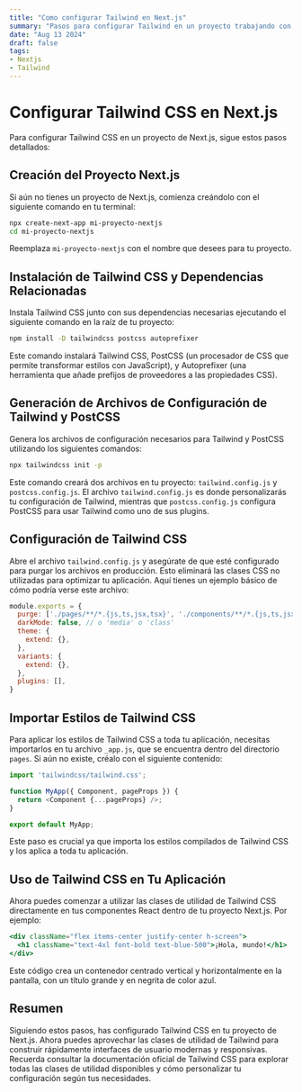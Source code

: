 ```yaml
---
title: "Como configurar Tailwind en Next.js"
summary: "Pasos para configurar Tailwind en un proyecto trabajando con Next.js en VSCode"
date: "Aug 13 2024"
draft: false
tags:
- Nextjs
- Tailwind
---
```


# Configurar Tailwind CSS en Next.js

Para configurar Tailwind CSS en un proyecto de Next.js, sigue estos pasos detallados:

## Creación del Proyecto Next.js

Si aún no tienes un proyecto de Next.js, comienza creándolo con el siguiente comando en tu terminal:

```bash
npx create-next-app mi-proyecto-nextjs
cd mi-proyecto-nextjs
```

Reemplaza `mi-proyecto-nextjs` con el nombre que desees para tu proyecto.

## Instalación de Tailwind CSS y Dependencias Relacionadas

Instala Tailwind CSS junto con sus dependencias necesarias ejecutando el siguiente comando en la raíz de tu proyecto:

```bash
npm install -D tailwindcss postcss autoprefixer
```

Este comando instalará Tailwind CSS, PostCSS (un procesador de CSS que permite transformar estilos con JavaScript), y Autoprefixer (una herramienta que añade prefijos de proveedores a las propiedades CSS).

## Generación de Archivos de Configuración de Tailwind y PostCSS

Genera los archivos de configuración necesarios para Tailwind y PostCSS utilizando los siguientes comandos:

```bash
npx tailwindcss init -p
```

Este comando creará dos archivos en tu proyecto: `tailwind.config.js` y `postcss.config.js`. El archivo `tailwind.config.js` es donde personalizarás tu configuración de Tailwind, mientras que `postcss.config.js` configura PostCSS para usar Tailwind como uno de sus plugins.

## Configuración de Tailwind CSS

Abre el archivo `tailwind.config.js` y asegúrate de que esté configurado para purgar los archivos en producción. Esto eliminará las clases CSS no utilizadas para optimizar tu aplicación. Aquí tienes un ejemplo básico de cómo podría verse este archivo:

```javascript
module.exports = {
  purge: ['./pages/**/*.{js,ts,jsx,tsx}', './components/**/*.{js,ts,jsx,tsx}'],
  darkMode: false, // o 'media' o 'class'
  theme: {
    extend: {},
  },
  variants: {
    extend: {},
  },
  plugins: [],
}
```

## Importar Estilos de Tailwind CSS

Para aplicar los estilos de Tailwind CSS a toda tu aplicación, necesitas importarlos en tu archivo `_app.js`, que se encuentra dentro del directorio `pages`. Si aún no existe, créalo con el siguiente contenido:

```javascript
import 'tailwindcss/tailwind.css';

function MyApp({ Component, pageProps }) {
  return <Component {...pageProps} />;
}

export default MyApp;
```

Este paso es crucial ya que importa los estilos compilados de Tailwind CSS y los aplica a toda tu aplicación.

## Uso de Tailwind CSS en Tu Aplicación

Ahora puedes comenzar a utilizar las clases de utilidad de Tailwind CSS directamente en tus componentes React dentro de tu proyecto Next.js. Por ejemplo:

```jsx
<div className="flex items-center justify-center h-screen">
  <h1 className="text-4xl font-bold text-blue-500">¡Hola, mundo!</h1>
</div>
```

Este código crea un contenedor centrado vertical y horizontalmente en la pantalla, con un título grande y en negrita de color azul.

## Resumen

Siguiendo estos pasos, has configurado Tailwind CSS en tu proyecto de Next.js. Ahora puedes aprovechar las clases de utilidad de Tailwind para construir rápidamente interfaces de usuario modernas y responsivas. Recuerda consultar la documentación oficial de Tailwind CSS para explorar todas las clases de utilidad disponibles y cómo personalizar tu configuración según tus necesidades.
